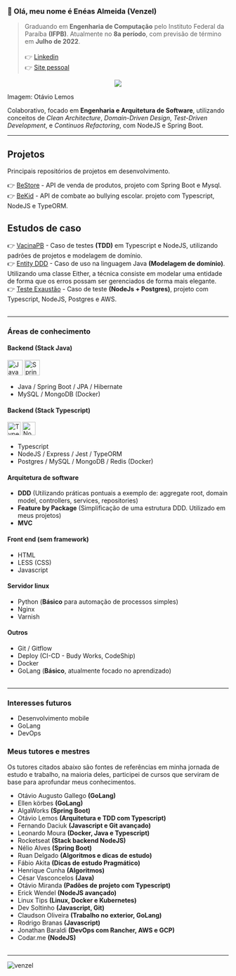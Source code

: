 ### 👋 Olá, meu nome é Enéas Almeida (Venzel)

> Graduando em **Engenharia de Computação** pelo Instituto Federal da Paraíba **(IFPB)**. Atualmente no **8a período**, com previsão de término em **Julho de 2022**. <br /> <br />👉 <a href="https://www.linkedin.com/in/venzel/">Linkedin</a> <br />👉 <a href="http://www.venzel.com.br">Site pessoal</a>

<p align="center"><img src="https://github.com/venzel/venzel/blob/master/images/clean.svg" /></p>

Imagem: Otávio Lemos

Colaborativo, focado em <b>Engenharia e Arquitetura de Software</b>, utilizando conceitos de _Clean Architecture_, _Domain-Driven Design_, _Test-Driven Development_, e _Continuos Refactoring_, com NodeJS e Spring Boot.

<hr>

## Projetos

Principais repositórios de projetos em desenvolvimento.

👉 <a href="https://github.com/venzel/bestore">BeStore</a> - API de venda de produtos, projeto com Spring Boot e Mysql.<br />
👉 <a href="https://github.com/venzel/bekid">BeKid</a> - API de combate ao bullying escolar. projeto com Typescript, NodeJS e TypeORM.<br />

## Estudos de caso

👉 <a href="https://github.com/venzel/vacina_pb">VacinaPB</a> - Caso de testes **(TDD)** em Typescript e NodeJS, utilizando padrões de projetos e modelagem de domínio.<br />
👉 <a href="https://github.com/venzel/entity_ddd">Entity DDD</a> - Caso de uso na linguagem Java **(Modelagem de domínio)**. Utilizando uma classe Either, a técnica consiste em modelar uma entidade de forma que os erros possam ser gerenciados de forma mais elegante.<br />
👉 <a href="https://github.com/venzel/teste_exaustao">Teste Exaustão</a> - Caso de teste **(NodeJs + Postgres)**, projeto com Typescript, NodeJS, Postgres e AWS.<br /><br />

<hr>

### Áreas de conhecimento

#### Backend (Stack Java)

<p align="left">
  <img src="https://cdn.worldvectorlogo.com/logos/java-14.svg" alt="Java" title="Java" width="35" height="35" /> 
  <img src="https://cdn.worldvectorlogo.com/logos/spring-3.svg" alt="Spring" title="Spring" width="35" height="35" />
</p>

-   Java / Spring Boot / JPA / Hibernate
-   MySQL / MongoDB (Docker)

#### Backend (Stack Typescript)

<p align="left">
  <img src="https://cdn.worldvectorlogo.com/logos/typescript.svg" alt="Typescript" title="Typescript" width="30" height="30" /> 
  <img src="https://cdn.worldvectorlogo.com/logos/nodejs-icon.svg" alt="NodeJS" title="NodeJS" width="30" height="30" />
</p>

-   Typescript
-   NodeJS / Express / Jest / TypeORM
-   Postgres / MySQL / MongoDB / Redis (Docker)

#### Arquitetura de software

-   **DDD** (Utilizando práticas pontuais a exemplo de: aggregate root, domain model, controllers, services, repositories)
-   **Feature by Package** (Simplificação de uma estrutura DDD. Utilizado em meus projetos)
-   **MVC**

#### Front end (sem framework)

-   HTML
-   LESS (CSS)
-   Javascript

#### Servidor linux

-   Python (**Básico** para automação de processos simples)
-   Nginx
-   Varnish

#### Outros

-   Git / Gitflow
-   Deploy (CI-CD - Budy Works, CodeShip)
-   Docker
-   GoLang (**Básico**, atualmente focado no aprendizado)
<br /><br />
<hr>

### Interesses futuros

-   Desenvolvimento mobile
-   GoLang
-   DevOps

### Meus tutores e mestres

Os tutores citados abaixo são fontes de referências em minha jornada de estudo e trabalho, na maioria deles, participei de cursos que serviram de base para aprofundar meus conhecimentos.

-   Otávio Augusto Gallego **(GoLang)**
-   Ellen körbes **(GoLang)**
-   AlgaWorks **(Spring Boot)**
-   Otávio Lemos **(Arquitetura e TDD com Typescript)**
-   Fernando Daciuk **(Javascript e Git avançado)**
-   Leonardo Moura **(Docker, Java e Typescript)**
-   Rocketseat **(Stack backend NodeJS)**
-   Nélio Alves **(Spring Boot)**
-   Ruan Delgado **(Algoritmos e dicas de estudo)**
-   Fábio Akita **(Dicas de estudo Pragmático)**
-   Henrique Cunha **(Algoritmos)**
-   César Vasconcelos **(Java)**
-   Otávio Miranda **(Padões de projeto com Typescript)**
-   Erick Wendel **(NodeJS avançado)**
-   Linux Tips **(Linux, Docker e Kubernetes)**
-   Dev Soltinho **(Javascript, Git)**
-   Claudson Oliveira **(Trabalho no exterior, GoLang)**
-   Rodrigo Branas **(Javascript)**
-   Jonathan Baraldi **(DevOps com Rancher, AWS e GCP)**
-   Codar.me **(NodeJS)**<br /><br />

<hr>

<p align="left"><img src="https://komarev.com/ghpvc/?username=venzel&label=Profile%20views&color=0e75b6&style=flat" alt="venzel" /></p>
